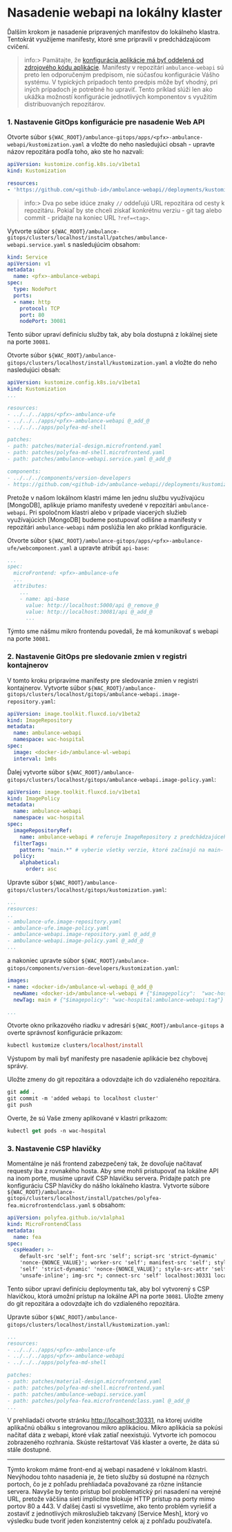 # Nasadenie webapi na lokálny klaster

Ďalším krokom je nasadenie pripravených manifestov do lokálneho klastra. Tentokrát využijeme manifesty, ktoré sme pripravili v predchádzajúcom cvičení.

>info:> Pamätajte, že [konfigurácia aplikácie má byť oddelená od zdrojového kódu aplikácie](https://12factor.net/build-release-run). Manifesty v repozitári `ambulance-webapi` sú preto len odporučeným predpisom, nie súčasťou konfigurácie Vášho systému. V typických prípadoch tento predpis môže byť vhodný, pri iných prípadoch je potrebné ho upraviť. Tento príklad slúži len ako ukážka možností konfigurácie jednotlivých komponentov s využitím distribuovaných repozitárov.

### 1. Nastavenie GitOps konfigurácie pre nasadenie Web API

Otvorte súbor `${WAC_ROOT}/ambulance-gitops/apps/<pfx>-ambulance-webapi/kustomization.yaml` a vložte do neho nasledujúci obsah - upravte názov repozitára podľa toho, ako ste ho nazvali:

```yaml
apiVersion: kustomize.config.k8s.io/v1beta1
kind: Kustomization

resources:
- 'https://github.com/<github-id>/ambulance-webapi//deployments/kustomize/install' # ?ref=v1.0.1
```

>info:> Dva po sebe idúce znaky `//` oddeľujú URL repozitára od cesty k repozitáru. Pokiaľ by ste chceli získať konkrétnu verziu - git tag alebo commit - pridajte na koniec URL  `?ref=<tag>`.

Vytvorte súbor `${WAC_ROOT}/ambulance-gitops/clusters/localhost/install/patches/ambulance-webapi.service.yaml` s nasledujúcim obsahom:

```yaml
kind: Service
apiVersion: v1
metadata:
  name: <pfx>-ambulance-webapi
spec:  
  type: NodePort
  ports:
  - name: http
    protocol: TCP
    port: 80
    nodePort: 30081
```

Tento súbor upraví definíciu služby tak, aby bola dostupná z lokálnej siete na porte `30081`.

Otvorte súbor `${WAC_ROOT}/ambulance-gitops/clusters/localhost/install/kustomization.yaml` a vložte do neho nasledujúci obsah:

```yaml
apiVersion: kustomize.config.k8s.io/v1beta1
kind: Kustomization
...

resources:
- ../../../apps/<pfx>-ambulance-ufe
- ../../../apps/<pfx>-ambulance-webapi @_add_@
- ../../../apps/polyfea-md-shell

patches:
- path: patches/material-design.microfrontend.yaml
- path: patches/polyfea-md-shell.microfrontend.yaml
- path: patches/ambulance-webapi.service.yaml @_add_@

components: 
- ../../../components/version-developers
- https://github.com/<github-id>/ambulance-webapi//deployments/kustomize/components/mongodb @_add_@
```

Pretože v našom lokálnom klastri máme len jednu službu využívajúcu [MongoDB], aplikuje priamo manifesty uvedené v repozitári `ambulance-webapi`. Pri spoločnom klastri alebo v prípade viacerých služieb využívajúcich [MongoDB] budeme postupovať odlišne a manifesty v repozitári  `ambulance-webapi` nám poslúžia len ako príklad konfigurácie.

Otvorte súbor `${WAC_ROOT}/ambulance-gitops/apps/<pfx>-ambulance-ufe/webcomponent.yaml` a upravte atribút `api-base`:

```yaml
...
spec:
  microFrontend: <pfx>-ambulance-ufe
  ...
  attributes:
    ...
    - name: api-base
      value: http://localhost:5000/api @_remove_@
      value: http://localhost:30081/api @_add_@
      ...
```

Týmto sme nášmu mikro frontendu povedali, že má komunikovať s webapi na porte `30081`.

### 2. Nastavenie GitOps pre sledovanie zmien v registri kontajnerov

V tomto kroku pripravíme manifesty pre sledovanie zmien v registri kontajnerov. Vytvorte súbor `${WAC_ROOT}/ambulance-gitops/clusters/localhost/gitops/ambulance-webapi.image-repository.yaml`:

```yaml
apiVersion: image.toolkit.fluxcd.io/v1beta2
kind: ImageRepository
metadata:
  name: ambulance-webapi
  namespace: wac-hospital
spec:
  image: <docker-id>/ambulance-wl-webapi
  interval: 1m0s
```

Ďalej vytvorte súbor `${WAC_ROOT}/ambulance-gitops/clusters/localhost/gitops/ambulance-webapi.image-policy.yaml`:

```yaml
apiVersion: image.toolkit.fluxcd.io/v1beta1
kind: ImagePolicy
metadata:
  name: ambulance-webapi
  namespace: wac-hospital
spec:
  imageRepositoryRef:
    name: ambulance-webapi # referuje ImageRepository z predchádzajúceho kroku 
  filterTags:
    pattern: "main.*" # vyberie všetky verzie, ktoré začínajú na main- (napr. main-20240315.1200)
  policy:
    alphabetical:
      order: asc
```

Upravte súbor `${WAC_ROOT}/ambulance-gitops/clusters/localhost/gitops/kustomization.yaml`:

```yaml
...
resources:
..
- ambulance-ufe.image-repository.yaml
- ambulance-ufe.image-policy.yaml
- ambulance-webapi.image-repository.yaml @_add_@
- ambulance-webapi.image-policy.yaml @_add_@
...
```

a nakoniec upravte súbor `${WAC_ROOT}/ambulance-gitops/components/version-developers/kustomization.yaml`:

```yaml
images:
- name: <docker-id>/ambulance-wl-webapi @_add_@
  newName: <docker-id>/ambulance-wl-webapi # {"$imagepolicy":  "wac-hospital:ambulance-webapi:name"} @_add_@
  newTag: main # {"$imagepolicy": "wac-hospital:ambulance-webapi:tag"} @_add_@

...
```

Otvorte okno príkazového riadku v adresári `${WAC_ROOT}/ambulance-gitops` a overte správnosť konfigurácie príkazom:

```ps
kubectl kustomize clusters/localhost/install
```

Výstupom by mali byť manifesty pre nasadenie aplikácie bez chybovej správy.

Uložte zmeny do git repozitára a odovzdajte ich do vzdialeného repozitára.

```ps
git add .
git commit -m 'added webapi to localhost cluster'
git push
```

Overte, že sú Vaše zmeny aplikované v klastri príkazom:

```ps
kubectl get pods -n wac-hospital
```

### 3. Nastavenie CSP hlavičky

Momentálne je náš frontend zabezpečený tak, že dovoľuje načítavať requesty iba z rovnakého hosta. Aby sme mohli pristupovať na lokálne API na inom porte, musíme upraviť CSP hlavičku servera. Pridajte patch pre konfiguráciu CSP hlavičky do nášho lokálneho klastra. 
Vytvorte súbore `${WAC_ROOT}/ambulance-gitops/clusters/localhost/install/patches/polyfea-fea.microfrontendclass.yaml` s obsahom:

```yaml
apiVersion: polyfea.github.io/v1alpha1
kind: MicroFrontendClass
metadata:
  name: fea
spec:
  cspHeader: >-
    default-src 'self'; font-src 'self'; script-src 'strict-dynamic'
    'nonce-{NONCE_VALUE}'; worker-src 'self'; manifest-src 'self'; style-src
    'self' 'strict-dynamic' 'nonce-{NONCE_VALUE}'; style-src-attr 'self'
    'unsafe-inline'; img-src *; connect-src 'self' localhost:30331 localhost:30081;
```

Tento súbor upraví definíciu deploymentu tak, aby bol vytvorený s CSP hlavičkou, ktorá umožní prístup na lokálne API na porte `30081`. Uložte zmeny do git repozitára a odovzdajte ich do vzdialeného repozitára.

Upravte súbor `${WAC_ROOT}/ambulance-gitops/clusters/localhost/install/kustomization.yaml`:

```yaml
...
resources:
- ../../../apps/<pfx>-ambulance-ufe
- ../../../apps/<pfx>-ambulance-webapi
- ../../../apps/polyfea-md-shell

patches:
- path: patches/material-design.microfrontend.yaml
- path: patches/polyfea-md-shell.microfrontend.yaml
- path: patches/ambulance-webapi.service.yaml
- path: patches/polyfea-fea.microfrontendclass.yaml @_add_@
...
```

V prehliadači otvorte stránku [http://localhost:30331](http://localhost:30331), na ktorej uvidíte aplikačnú obálku s integrovanou mikro aplikáciou. Mikro aplikácia sa pokúsi načítať dáta z webapi, ktoré však zatiaľ neexistujú. Vytvorte ich pomocou zobrazeného rozhrania. Skúste reštartovať Váš klaster a overte, že dáta sú stále dostupné.

<hr/>

Týmto krokom máme front-end aj webapi nasadené v lokálnom klastri. Nevýhodou tohto nasadenia je, že tieto služby sú dostupné na rôznych portoch, čo je z pohľadu prehliadača považované za rôzne inštancie servera. Navyše by tento prístup bol problematický pri nasadení na verejné URL, pretože väčšina sietí implicitne blokuje HTTP prístup na porty mimo portov 80 a 443. V ďalšej časti si vysvetlíme, ako tento problém vyriešiť a zostaviť z jednotlivých mikroslužieb takzvaný [Service Mesh], ktorý vo výsledku bude tvoriť jeden konzistentný celok aj z pohľadu používateľa.

